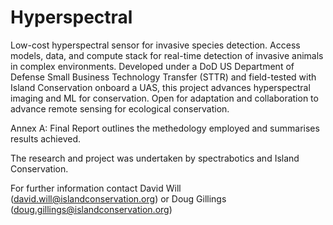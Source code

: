 # Hyperspectral
Low-cost hyperspectral sensor for invasive species detection. Access models, data, and compute stack for real-time detection of invasive animals in complex environments. Developed under a DoD US Department of Defense Small Business Technology Transfer (STTR) and field-tested with Island Conservation onboard a UAS, this project advances hyperspectral imaging and ML for conservation. Open for adaptation and collaboration to advance remote sensing for ecological conservation.

Annex A: Final Report outlines the methedology employed and summarises results achieved.

The research and project was undertaken by spectrabotics and Island Conservation.

For further information contact David Will (david.will@islandconservation.org) or Doug Gillings (doug.gillings@islandconservation.org)

